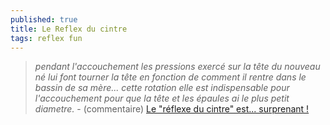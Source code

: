 ```yaml
---
published: true
title: Le Reflex du cintre
tags: reflex fun
---
```

> _pendant l'accouchement les pressions exercé sur la tête du nouveau né lui font tourner la tête en fonction de comment il rentre dans le bassin de sa mère... cette rotation elle est indispensable pour l'accouchement pour que la tête et les épaules ai le plus petit diametre._ - (commentaire) [Le "réflexe du cintre" est... surprenant !](https://www.youtube.com/watch?v=xFoJzjfMaIo)
